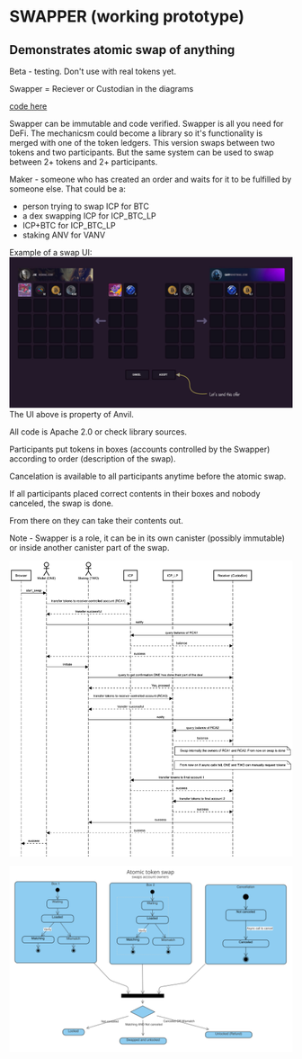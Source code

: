 # SWAPPER (working prototype)

## Demonstrates atomic swap of anything

Beta - testing. Don't use with real tokens yet.

Swapper = Reciever or Custodian in the diagrams

[code here](src/swapper.mo)

Swapper can be immutable and code verified.
Swapper is all you need for DeFi. The mechanicsm could become a library so it's functionality is merged with one of the token ledgers.
This version swaps between two tokens and two participants. But the same system can be used to swap between 2+ tokens and 2+ participants.

Maker - someone who has created an order and waits for it to be fulfilled by someone else. That could be a:

- person trying to swap ICP for BTC
- a dex swapping ICP for ICP_BTC_LP
- ICP+BTC for ICP_BTC_LP
- staking ANV for VANV

Example of a swap UI:
![Anvil UI](/img/example.jpg?raw=true)
The UI above is property of Anvil.

All code is Apache 2.0 or check library sources.

Participants put tokens in boxes (accounts controlled by the Swapper) according to order (description of the swap).

Cancelation is available to all participants anytime before the atomic swap.

If all participants placed correct contents in their boxes and nobody canceled, the swap is done.

From there on they can take their contents out.

Note - Swapper is a role, it can be in its own canister (possibly immutable) or inside another canister part of the swap.

![Sequence Diagram Swapper](/img/sd1.png?raw=true)

![State Machine Diagram Swapper](/img/smd.png?raw=true)
